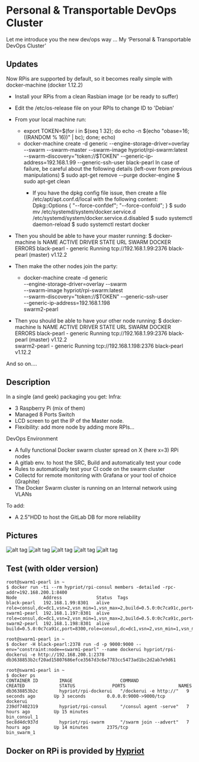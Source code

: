 # Personal & Transportable DevOps Cluster

Let me introduce you the new dev/ops way … My ‘Personal & Transportable DevOps Cluster'

## Updates
Now RPis are supported by default, so it becomes really simple with docker-machine (docker 1.12.2)

- Install your RPis from a clean Rasbian image (or be ready to suffer)
- Edit the /etc/os-release file on your RPIs to change ID to 'Debian'
- From your local machine run:
    * export TOKEN=$(for i in $(seq 1 32); do echo -n $(echo "obase=16; $(($RANDOM % 16))" | bc); done; echo)
    * docker-machine create -d generic --engine-storage-driver=overlay --swarm --swarm-master --swarm-image hypriot/rpi-swarm:latest \
    --swarm-discovery="token://$TOKEN" --generic-ip-address=192.168.1.99 --generic-ssh-user <youruser> black-pearl
    In case of failure, be careful about the following details (left-over from previous manipulations)
      $ sudo apt-get remove --purge docker-engine
      $ sudo apt-get clean
      - If you have the dpkg config file issue, then create a file /etc/apt/apt.conf.d/local with the following content:
      Dpkg::Options {
        "--force-confdef";
        "--force-confold";
      }
      $ sudo mv /etc/systemd/system/docker.service.d /etc/systemd/system/docker.service.d.disabled
      $ sudo systemctl daemon-reload
      $ sudo systemctl restart docker
      
- Then you should be able to have your master running:
$ docker-machine ls
NAME          ACTIVE   DRIVER    STATE     URL                       SWARM                  DOCKER    ERRORS
black-pearl   -        generic   Running   tcp://192.168.1.99:2376   black-pearl (master)   v1.12.2   

- Then make the other nodes join the party:
    * docker-machine create -d generic \
      --engine-storage-driver=overlay --swarm \
      --swarm-image hypriot/rpi-swarm:latest \
      --swarm-discovery="token://$TOKEN" --generic-ssh-user <youruser> \
      --generic-ip-address=192.168.1.198 \
      swarm2-pearl

- Then you should be able to have your other node running:
$ docker-machine ls
NAME           ACTIVE   DRIVER    STATE     URL                        SWARM                  DOCKER    ERRORS
black-pearl    -        generic   Running   tcp://192.168.1.99:2376    black-pearl (master)   v1.12.2   
swarm2-pearl   -        generic   Running   tcp://192.168.1.198:2376   black-pearl            v1.12.2   

And so on....

## Description
 
In a single (and geek) packaging you get:
Infra:
- 3 Raspberry Pi (mix of them)
- Managed 8 Ports Switch
- LCD screen  to get the IP of the Master node.
- Flexibility: add more node by adding more RPIs…
 
DevOps Environment
- A fully functional Docker swarm cluster spread on X (here x=3) RPi nodes
- A gitlab env. to host the SRC, Build and automatically test your code
- Rules to automatically test your CI code on the swarm cluster
- Collectd for remote monitoring with Grafana or your tool of choice (Graphite)
- The Docker Swarm cluster is running on an Internal network using VLANs
 
To add:
- A 2.5"HDD to host the GitLab DB for more reliability

## Pictures

![alt tag](./img/pict1.png)
![alt tag](./img/pict2.png)
![alt tag](./img/pict3.png)
![alt tag](./img/pict4.png)
![alt tag](./img/pict5.png)


## Test (with older version)

```
root@swarm1-pearl in ~
$ docker run -ti --rm hypriot/rpi-consul members -detailed -rpc-addr=192.168.200.1:8400
Node          Address             Status  Tags
black-pearl   192.168.1.99:8301   alive   role=consul,dc=dc1,vsn=2,vsn_min=1,vsn_max=2,build=0.5.0:0c7ca91c,port=8300,bootstrap=1
swarm1-pearl  192.168.1.197:8301  alive   role=consul,dc=dc1,vsn=2,vsn_min=1,vsn_max=2,build=0.5.0:0c7ca91c,port=8300
swarm2-pearl  192.168.1.198:8301  alive   build=0.5.0:0c7ca91c,port=8300,role=consul,dc=dc1,vsn=2,vsn_min=1,vsn_max=2

root@swarm1-pearl in ~
$ docker -H black-pearl:2378 run -d -p 9000:9000 --env="constraint:node==swarm1-pearl" --name dockerui hypriot/rpi-dockerui -e http://192.168.200.1:2378
db3638853b2cf20ad15807686efce3567d3c6e7783cc5473ad1bc2d2ab7e9d61

root@swarm1-pearl in ~
$ docker ps
CONTAINER ID        IMAGE                  COMMAND                  CREATED             STATUS              PORTS                    NAMES
db3638853b2c        hypriot/rpi-dockerui   "/dockerui -e http://"   9 seconds ago       Up 3 seconds        0.0.0.0:9000->9000/tcp   dockerui
239df7402319        hypriot/rpi-consul     "/consul agent -serve"   7 hours ago         Up 15 minutes                                bin_consul_1
5ec8d4dc937d        hypriot/rpi-swarm      "/swarm join --advert"   7 hours ago         Up 14 minutes       2375/tcp                 bin_swarm_1
```

## Docker on RPi is provided by [Hypriot](http://blog.hypriot.com/downloads/)
